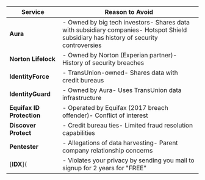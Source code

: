 | Service                 | Reason to Avoid                                                                 |
|-------------------------|---------------------------------------------------------------------------------|
| **Aura**                | - Owned by big tech investors- Shares data with subsidiary companies- Hotspot Shield subsidiary has history of security controversies |
| **Norton Lifelock**     | - Owned by Norton (Experian partner)- History of security breaches          |
| **IdentityForce**       | - TransUnion-owned- Shares data with credit bureaus                         |
| **IdentityGuard**       | - Owned by Aura- Uses TransUnion data infrastructure                        |
| **Equifax ID Protection** | - Operated by Equifax (2017 breach offender)- Conflict of interest          |
| **Discover Protect**    | - Credit bureau ties- Limited fraud resolution capabilities                 |
| **Pentester**           | - Allegations of data harvesting- Parent company relationship concerns      |
| [**IDX**](           | - Violates your privacy by sending you mail to signup for 2 years for "FREE"      |
